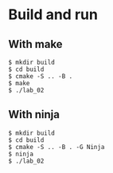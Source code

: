 # Build and run

## With make

```
$ mkdir build
$ cd build
$ cmake -S .. -B .
$ make
$ ./lab_02
```

## With ninja

```
$ mkdir build
$ cd build
$ cmake -S .. -B . -G Ninja
$ ninja
$ ./lab_02
```
